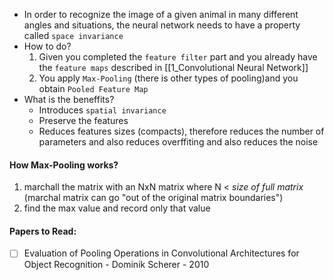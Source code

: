 
- In order to recognize the image of a given animal in many different angles and situations, the neural network needs to have a property called `space invariance` 
- How to do?
	1. Given you completed the `feature filter` part and you already have the `feature maps` described in [[1_Convolutional Neural Network]]
	2. You apply `Max-Pooling` (there is other types of pooling)and you obtain `Pooled Feature Map` 
- What is the beneffits?
	- Introduces `spatial invariance`
	- Preserve the features
	- Reduces features sizes (compacts), therefore reduces the number of parameters and also reduces overffiting and also reduces the noise

#### How Max-Pooling works?
1. marchall the matrix with an NxN matrix where N < _size of full matrix_ (marchal matrix can go "out of the original matrix boundaries")
2. find the max value and record only that value


#### Papers to Read:
- [ ] Evaluation of Pooling Operations in Convolutional Architectures for Object Recognition - Dominik Scherer - 2010